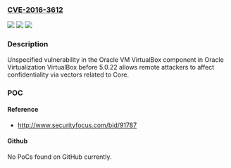 ### [CVE-2016-3612](https://cve.mitre.org/cgi-bin/cvename.cgi?name=CVE-2016-3612)
![](https://img.shields.io/static/v1?label=Product&message=n%2Fa&color=blue)
![](https://img.shields.io/static/v1?label=Version&message=n%2Fa&color=blue)
![](https://img.shields.io/static/v1?label=Vulnerability&message=n%2Fa&color=brighgreen)

### Description

Unspecified vulnerability in the Oracle VM VirtualBox component in Oracle Virtualization VirtualBox before 5.0.22 allows remote attackers to affect confidentiality via vectors related to Core.

### POC

#### Reference
- http://www.securityfocus.com/bid/91787

#### Github
No PoCs found on GitHub currently.

